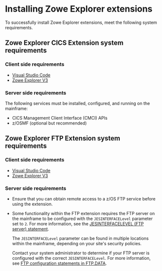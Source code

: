 # Installing Zowe Explorer extensions

To successfully install Zowe Explorer extensions, meet the following system requirements.

## Zowe Explorer CICS Extension system requirements

### Client side requirements

- [Visual Studio Code](https://code.visualstudio.com/download)
- [Zowe Explorer V3](../user-guide/ze-install.md#installing-zowe-explorer)

### Server side requirements

The following services must be installed, configured, and running on the mainframe:

- CICS Management Client Interface (CMCI) APIs
- z/OSMF (optional but recommended)

## Zowe Explorer FTP Extension system requirements

### Client side requirements

- [Visual Studio Code](https://code.visualstudio.com/download)
- [Zowe Explorer V3](../user-guide/ze-install.md#installing-zowe-explorer)

### Server side requirements

- Ensure that you can obtain remote access to a z/OS FTP service before using the extension.

- Some functionality within the FTP extension requires the FTP server on the mainframe to be configured with the `JESINTERFACELevel` parameter set to `2`. For more information, see the [JESINTERFACELEVEL (FTP server) statement](https://www.ibm.com/docs/en/zos/2.5.0?topic=protocol-jesinterfacelevel-ftp-server-statement).

     The `JESINTERFACELevel` parameter can be found in multiple locations within the mainframe, depending on your site's security policies.

    Contact your system administrator to determine if your FTP server is configured with the correct `JESINTERFACELevel`. For more information, see [FTP configuration statements in FTP.DATA](https://www.ibm.com/docs/en/zos/2.5.0?topic=protocol-ftp-configuration-statements-in-ftpdata).
